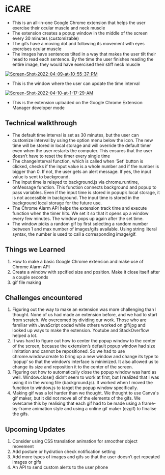 # iCARE
- This is an all-in-one Google Chrome extension that helps the user exercise their ocular muscle and neck muscle
- The extension creates a popup window in the middle of the screen every 30 minutes (customizable) 
- The gifs have a moving dot and following its movement with eyes exercises ocular muscle
- The images have sentences tilted in a way that makes the user tilt their head to read each sentence. By the time the user finishes reading the entire image, they would have exercised their stiff neck muscle

<a href="https://ibb.co/Wx72B1y"><img src="https://i.ibb.co/8KG7PV5/Screen-Shot-2022-04-09-at-10-55-37-PM.png" alt="Screen-Shot-2022-04-09-at-10-55-37-PM" border="0"></a>
- This is the window where the user can update the time interval

<a href="https://ibb.co/gSqWV5P"><img src="https://i.ibb.co/X7058h3/Screen-Shot-2022-04-10-at-1-17-29-AM.png" alt="Screen-Shot-2022-04-10-at-1-17-29-AM" border="0"></a>
- This is the extension uploaded on the Google Chrome Extension Manager developer mode


## Technical walkthrough
- The default time interval is set as 30 minutes, but the user can customize interval by using the option menu below the icon. The new time will be stored in local storage and will override the default timer even when the user restarts the computer. This ensures that the user doesn’t have to reset the timer every single time
- The changeInterval function, which is called when ‘Set’ button is clicked, checks if the input value is a whole number and if the number is bigger than 0. If not, the user gets an alert message. If yes, the input value is sent to background. 
- The input time is relayed to background.js via chrome.runtime, onMessage function. This function connects background and popup to pass variables. Even if the input time is stored in popup’s local storage, it is not accessible in background. The input time is stored in the background local storage for the future use. 
- The Chrome Alarm API helps the extension track time and execute function when the timer hits. We set it so that it opens up a window every few minutes. The window pops up again after the set time.
- The window picks a random gif by first selecting a random number between 1 and max number of images/gifs available. Using string literal syntax, the number is used to call a corresponding image/gif. 

## Things we Learned
1. How to make a basic Google Chrome extension and make use of Chrome Alarm API
2. Create a window with spcified size and position. Make it close itself after a couple seconds
3. gif file making 

## Challenges encountered
1. Figuring out the way to make an extension was more challenging than I thought. None of us had made an extension before, and we had to start from scratch. We overcomed by dividing our work. Those who are familiar with JavaScript coded while others worked on gif/jpg and looked up ways to make the extension. Youtube and StackOverflow helped a lot.
2. It was hard to figure out how to center the popup window to the center of the screen, because the extension’s default popup window had size limitation and cannot be repositioned. So we had to use chrome.window.create to bring up a new window and change its type to ‘popup’ so that the window’s interface is minimized. It also allowed us to change its size and reposition it to the center of the screen. 
3. Figuring out how to automatically close the popup window was hard as well. Window.close() didn’t seem to work at first, but I realized that I was using it in the wrong file (background.js). It worked when I moved the function to window.js to target the popup window specifically.
4. Making gif was a lot harder than we thought. We thought to use Canva's gif maker, but it did not move all of the elements of the gifs. We overcame this by realising that each gif had to be made using a frame-by-frame animation style and using a online gif maker (ezgif) to finalise the gifs.



## Upcoming Updates
1. Consider using CSS translation animation for smoother object movement
2. Add posture or hydration check notification setting
3. Add more types of images and gifs so that the user doesn’t get repeated images or gifs
4. An API to send custom alerts to the user phone


